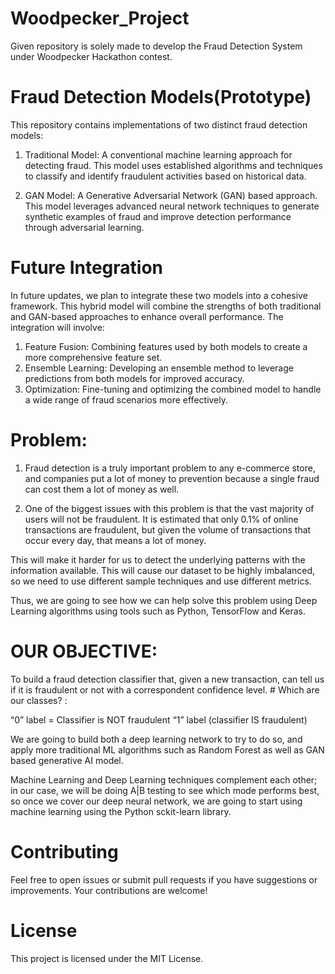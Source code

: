 # Woodpecker_Project
Given repository is solely made to develop the Fraud Detection System under Woodpecker Hackathon contest.


# Fraud Detection Models(Prototype)
This repository contains implementations of two distinct fraud detection models:

1.  Traditional Model: A conventional machine learning approach for detecting fraud. This model uses established algorithms and techniques to classify and identify fraudulent activities based on historical data.

2.  GAN Model: A Generative Adversarial Network (GAN) based approach. This model leverages advanced neural network techniques to generate synthetic examples of fraud and improve detection performance through adversarial learning.

# Future Integration

In future updates, we plan to integrate these two models into a cohesive framework. This hybrid model will combine the strengths of both traditional and GAN-based approaches to enhance overall performance. The integration will involve:

1.  Feature Fusion: Combining features used by both models to create a more comprehensive feature set.
2.  Ensemble Learning: Developing an ensemble method to leverage predictions from both models for improved accuracy.
3.  Optimization: Fine-tuning and optimizing the combined model to handle a wide range of fraud scenarios more effectively. 

# Problem:

1) Fraud detection is a truly important problem to any e-commerce store, and companies put a lot of money to prevention because a single fraud can cost them a lot of money as well.

2) One of the biggest issues with this problem is that the vast majority of users will not be fraudulent. It is estimated that only 0.1% of online transactions are fraudulent, but given the volume of transactions that occur every day, that means a lot of money.

This will make it harder for us to detect the underlying patterns with the information available. This will cause our dataset to be highly imbalanced, so we need to use different sample techniques and use different metrics.

Thus, we are going to see how we can help solve this problem using Deep Learning algorithms using tools such as Python, TensorFlow and Keras.

# OUR OBJECTIVE: 

To build a fraud detection classifier that, given a new transaction, can tell us if it is fraudulent or not with a correspondent confidence level. # Which are our classes? : 

“0” label = Classifier is NOT fraudulent
“1” label (classifier IS fraudulent)

We are going to build both a deep learning network to try to do so, and apply more traditional ML algorithms such as Random Forest as well as GAN based generative AI model. 

Machine Learning and Deep Learning techniques complement each other; in our case, we will be doing A|B testing to see which mode performs best, so once we cover our deep neural network, we are going to start using machine learning using the Python sckit-learn library.

# Contributing
Feel free to open issues or submit pull requests if you have suggestions or improvements. Your contributions are welcome!

# License
This project is licensed under the MIT License.
